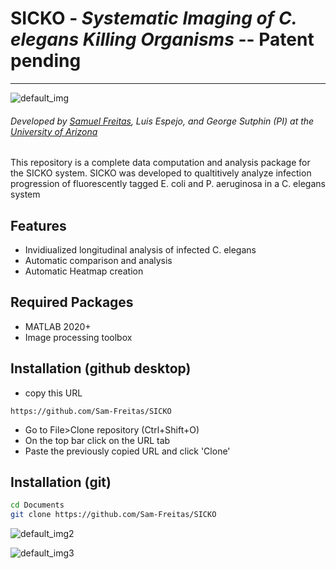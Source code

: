 # SICKO - _**S**ystematic **I**maging of **C**. elegans **K**illing **O**rganisms_ -- Patent pending
---------------
![default_img](https://github.com/Sam-Freitas/SICKO/blob/main/scripts/analysis/out1.png)
###### Developed by [Samuel Freitas](https://github.com/Sam-Freitas), Luis Espejo, and George Sutphin (PI) at the [University of Arizona](https://mcb.arizona.edu/)
This repository is a complete data computation and analysis package for the SICKO system.
SICKO was developed to qualtitively analyze infection progression of fluorescently tagged E. coli and P. aeruginosa in a C. elegans system

## Features

- Invidiualized longitudinal analysis of infected C. elegans
- Automatic comparison and analysis
- Automatic Heatmap creation 

## Required Packages
 - MATLAB 2020+
 - Image processing toolbox

## Installation (github desktop)
 - copy this URL
 ```
 https://github.com/Sam-Freitas/SICKO
 ```
 - Go to File>Clone repository (Ctrl+Shift+O)
 - On the top bar click on the URL tab
 - Paste the previously copied URL and click 'Clone'
## Installation (git)

```sh
cd Documents
git clone https://github.com/Sam-Freitas/SICKO
```

![default_img2](https://github.com/Sam-Freitas/SICKO/blob/main/scripts/analysis/out2.png)

![default_img3](https://github.com/Sam-Freitas/SICKO/blob/main/scripts/analysis/out3.png)
